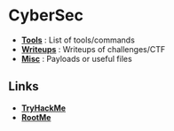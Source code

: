 # CyberSec    

- **[Tools](https://github.com/Franciscocoo/CyberSec/tree/main/Tools)** : List of tools/commands
- **[Writeups](https://github.com/Franciscocoo/CyberSec/tree/main/Writeups)** : Writeups of challenges/CTF
- **[Misc](https://github.com/Franciscocoo/CyberSec/tree/main/Misc)** : Payloads or useful files
  
## Links

- **[TryHackMe](https://tryhackme.com/p/Franciscoco)**
- **[RootMe](https://www.root-me.org/Franciscoco?lang=fr)**

